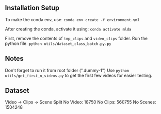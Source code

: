 ## Installation Setup 
To make the conda env, use:
```conda env create -f environment.yml```

After creating the conda, activate it using:
```conda activate mlda```

First, remove the contents of `tmp_clips` and `video_clips` folder. Run the python file:
```python utils/dataset_class_batch.py.py```

## Notes
Don't forget to run it from root folder (".dummy-1")
Use ```python utils/get_first_n_videos.py``` to get the first few videos for easier testing.

## Dataset
Video -> Clips -> Scene Split
No Video: 18750
No Clips: 560755
No Scenes: 1504248